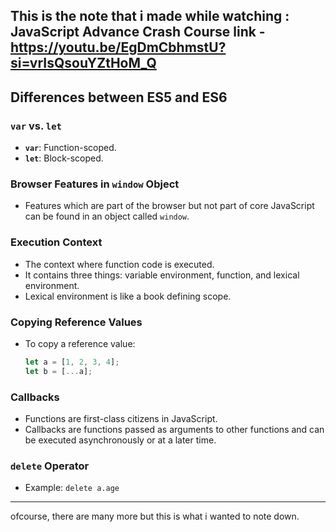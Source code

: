 This is the note that i made while watching : JavaScript Advance Crash Course
link - https://youtu.be/EgDmCbhmstU?si=vrIsQsouYZtHoM_Q
---

## Differences between ES5 and ES6

### `var` vs. `let`
- **`var`**: Function-scoped.
- **`let`**: Block-scoped.

### Browser Features in `window` Object
- Features which are part of the browser but not part of core JavaScript can be found in an object called `window`.

### Execution Context
- The context where function code is executed.
- It contains three things: variable environment, function, and lexical environment.
- Lexical environment is like a book defining scope.

### Copying Reference Values
- To copy a reference value:
  ```javascript
  let a = [1, 2, 3, 4];
  let b = [...a];
  ```

### Callbacks
- Functions are first-class citizens in JavaScript.
- Callbacks are functions passed as arguments to other functions and can be executed asynchronously or at a later time.

### `delete` Operator
- Example: `delete a.age`

---
ofcourse, there are many more but this is what i wanted to note down.
